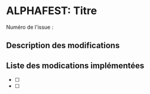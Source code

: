 # ALPHAFEST: Titre

Numéro de l'issue :

## Description des modifications

## Liste des modications implémentées

- [ ]
- [ ]
